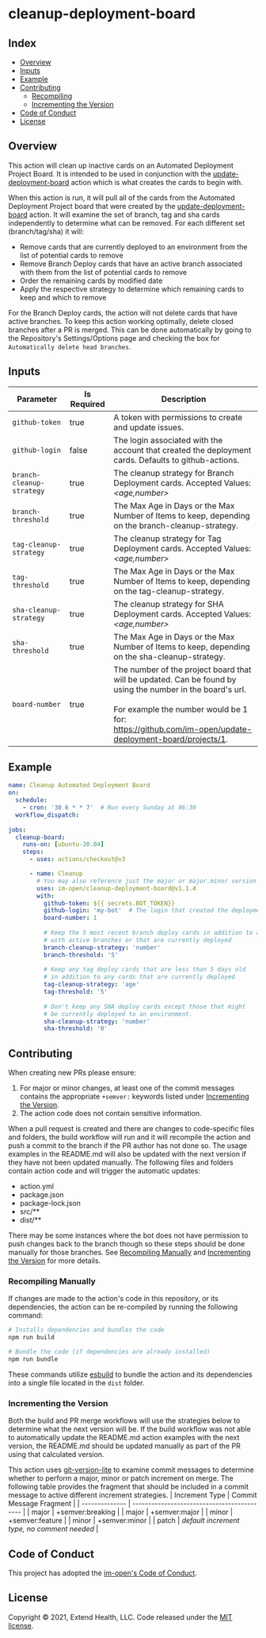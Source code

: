 # cleanup-deployment-board
    
## Index 

- [Overview](#overview)
- [Inputs](#inputs)
- [Example](#example)
- [Contributing](#contributing)
  - [Recompiling](#recompiling)
  - [Incrementing the Version](#incrementing-the-version)
- [Code of Conduct](#code-of-conduct)
- [License](#license)


## Overview
This action will clean up inactive cards on an Automated Deployment Project Board.  It is intended to be used in conjunction with the [update-deployment-board] action which is what creates the cards to begin with.  

When this action is run, it will pull all of the cards from the Automated Deployment Project board that were created by the [update-deployment-board] action.  It will examine the set of branch, tag and sha cards independently to determine what can be removed.  For each different set (branch/tag/sha) it will:
- Remove cards that are currently deployed to an environment from the list of potential cards to remove
- Remove Branch Deploy cards that have an active branch associated with them from the list of potential cards to remove
- Order the remaining cards by modified date
- Apply the respective strategy to determine which remaining cards to keep and which to remove

For the Branch Deploy cards, the action will not delete cards that have active branches. To keep this action working optimally, delete closed branches after a PR is merged.  This can be done automatically by going to the Repository's Settings/Options page and checking the box for `Automatically delete head branches`.

## Inputs

| Parameter                 | Is Required | Description                                                                                                                                                                                                                      |
| ------------------------- | ----------- | -------------------------------------------------------------------------------------------------------------------------------------------------------------------------------------------------------------------------------- |
| `github-token`            | true        | A token with permissions to create and update issues.                                                                                                                                                                            |
| `github-login`            | false       | The login associated with the account that created the deployment cards.  Defaults to github-actions.                                                                                                                            |
| `branch-cleanup-strategy` | true        | The cleanup strategy for Branch Deployment cards.  Accepted Values: *<age,number>*                                                                                                                                               |
| `branch-threshold`        | true        | The Max Age in Days or the Max Number of Items to keep, depending on the branch-cleanup-strategy.                                                                                                                                |
| `tag-cleanup-strategy`    | true        | The cleanup strategy for Tag Deployment cards.  Accepted Values: *<age,number>*                                                                                                                                                  |
| `tag-threshold`           | true        | The Max Age in Days or the Max Number of Items to keep, depending on the tag-cleanup-strategy.                                                                                                                                   |
| `sha-cleanup-strategy`    | true        | The cleanup strategy for SHA Deployment cards.  Accepted Values: *<age,number>*                                                                                                                                                  |
| `sha-threshold`           | true        | The Max Age in Days or the Max Number of Items to keep, depending on the sha-cleanup-strategy.                                                                                                                                   |
| `board-number`            | true        | The number of the project board that will be updated.  Can be found by using the number in the board's url. <br/><br/> For example the number would be 1 for:<br/>https://github.com/im-open/update-deployment-board/projects/1. |


## Example

```yml
name: Cleanup Automated Deployment Board
on:
  schedule:
    - cron: '30 6 * * 7'  # Run every Sunday at 06:30
  workflow_dispatch:
      
jobs:
  cleanup-board:
    runs-on: [ubuntu-20.04]
    steps:
      - uses: actions/checkout@v3

      - name: Cleanup
        # You may also reference just the major or major.minor version
        uses: im-open/cleanup-deployment-board@v1.1.4
        with:
          github-token: ${{ secrets.BOT_TOKEN}} 
          github-login: 'my-bot'  # The login that created the deployment cards to begin with.  Defaults to github-actions.
          board-number: 1
          
          # Keep the 5 most recent branch deploy cards in addition to any cards
          # with active branches or that are currently deployed
          branch-cleanup-strategy: 'number' 
          branch-threshold: '5'         
          
          # Keep any tag deploy cards that are less than 5 days old
          # in addition to any cards that are currently deployed
          tag-cleanup-strategy: 'age'    
          tag-threshold: '5'         
          
          # Don't keep any SHA deploy cards except those that might 
          # be currently deployed to an environment.
          sha-cleanup-strategy: 'number' 
          sha-threshold: '0'         
```

## Contributing

When creating new PRs please ensure:

1. For major or minor changes, at least one of the commit messages contains the appropriate `+semver:` keywords listed under [Incrementing the Version](#incrementing-the-version).
1. The action code does not contain sensitive information.

When a pull request is created and there are changes to code-specific files and folders, the build workflow will run and it will recompile the action and push a commit to the branch if the PR author has not done so. The usage examples in the README.md will also be updated with the next version if they have not been updated manually. The following files and folders contain action code and will trigger the automatic updates:

- action.yml
- package.json
- package-lock.json
- src/\*\*
- dist/\*\*

There may be some instances where the bot does not have permission to push changes back to the branch though so these steps should be done manually for those branches. See [Recompiling Manually](#recompiling-manually) and [Incrementing the Version](#incrementing-the-version) for more details.

### Recompiling Manually

If changes are made to the action's code in this repository, or its dependencies, the action can be re-compiled by running the following command:

```sh
# Installs dependencies and bundles the code
npm run build

# Bundle the code (if dependencies are already installed)
npm run bundle
```

These commands utilize [esbuild](https://esbuild.github.io/getting-started/#bundling-for-node) to bundle the action and
its dependencies into a single file located in the `dist` folder.

### Incrementing the Version

Both the build and PR merge workflows will use the strategies below to determine what the next version will be.  If the build workflow was not able to automatically update the README.md action examples with the next version, the README.md should be updated manually as part of the PR using that calculated version.

This action uses [git-version-lite] to examine commit messages to determine whether to perform a major, minor or patch increment on merge.  The following table provides the fragment that should be included in a commit message to active different increment strategies.
| Increment Type | Commit Message Fragment                     |
| -------------- | ------------------------------------------- |
| major          | +semver:breaking                            |
| major          | +semver:major                               |
| minor          | +semver:feature                             |
| minor          | +semver:minor                               |
| patch          | *default increment type, no comment needed* |

## Code of Conduct

This project has adopted the [im-open's Code of Conduct](https://github.com/im-open/.github/blob/master/CODE_OF_CONDUCT.md).

## License

Copyright &copy; 2021, Extend Health, LLC. Code released under the [MIT license](LICENSE).

[git-version-lite]: https://github.com/im-open/git-version-lite
[update-deployment-board]: https://github.com/im-open/update-deployment-board
